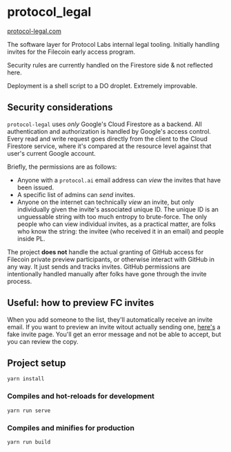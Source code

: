 # protocol_legal

[protocol-legal.com](https://protocol-legal.com)

The software layer for Protocol Labs internal legal tooling. Initially handling invites for the Filecoin early access program.

Security rules are currently handled on the Firestore side & not reflected here.

Deployment is a shell script to a DO droplet. Extremely improvable.

## Security considerations

`protocol-legal` uses _only_ Google's Cloud Firestore as a backend. All authentication and authorization is handled by Google's access control. Every read and write request goes directly from the client to the Cloud Firestore service, where it's compared at the resource level against that user's current Google account.

Briefly, the permissions are as follows:

- Anyone with a `protocol.ai` email address can _view_ the invites that have been issued.
- A specific list of admins can _send_ invites.
- Anyone on the internet can technically _view_ an invite, but only individually given the invite's associated unique ID. The unique ID is an unguessable string with too much entropy to brute-force. The only people who can view individual invites, as a practical matter, are folks who know the string: the invitee (who received it in an email) and people inside PL.

The project **does not** handle the actual granting of GitHub access for Filecoin private preview participants, or otherwise interact with GitHub in any way. It just sends and tracks invites. GitHub permissions are intentionally handled manually after folks have gone through the invite process.

## Useful: how to preview FC invites

When you add someone to the list, they'll automatically receive an invite email. If you want to preview an invite witout actually sending one, [here's](https://protocol-legal.com/filecoin-invite/fake) a fake invite page. You'll get an error message and not be able to accept, but you can review the copy.

## Project setup

```
yarn install
```

### Compiles and hot-reloads for development

```
yarn run serve
```

### Compiles and minifies for production

```
yarn run build
```
